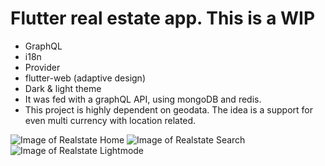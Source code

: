 # Flutter real estate app. This is a WIP

  - GraphQL
  - i18n
  - Provider
  - flutter-web (adaptive design)
  - Dark & light theme
  - It was fed with a graphQL API, using mongoDB and redis.
  - This project is highly dependent on geodata. The idea is a support for even multi currency with location related.

![Image of Realstate Home](https://i.imgur.com/sLg0ew6.jpg)
![Image of Realstate Search](https://i.imgur.com/gD35q4c.jpg)
![Image of Realstate Lightmode](https://i.imgur.com/6QiNgwl.jpg)

